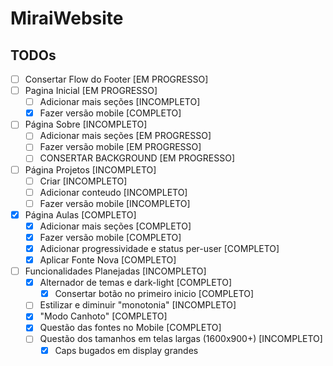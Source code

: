# MiraiWebsite

## TODOs

- [ ] Consertar Flow do Footer \[EM PROGRESSO\]
- [ ] Pagina Inicial \[EM PROGRESSO\]
  - [ ] Adicionar mais seções \[INCOMPLETO\]
  - [x] Fazer versão mobile \[COMPLETO\]
- [ ] Página Sobre \[INCOMPLETO\]
  - [ ] Adicionar mais seções \[EM PROGRESSO\]
  - [ ] Fazer versão mobile \[EM PROGRESSO\]
  - [ ] CONSERTAR BACKGROUND \[EM PROGRESSO\]
- [ ] Página Projetos \[INCOMPLETO\]
  - [ ] Criar \[INCOMPLETO\]
  - [ ] Adicionar conteudo \[INCOMPLETO\]
  - [ ] Fazer versão mobile \[INCOMPLETO\]
- [x] Página Aulas \[COMPLETO\]
  - [x] Adicionar mais seções \[COMPLETO\]
  - [x] Fazer versão mobile \[COMPLETO\]
  - [x] Adicionar progressividade e status per-user \[COMPLETO\]
  - [x] Aplicar Fonte Nova \[COMPLETO\]
- [ ] Funcionalidades Planejadas \[INCOMPLETO\]
  - [x] Alternador de temas e dark-light \[COMPLETO\]
    - [x] Consertar botão no primeiro inicio \[COMPLETO\]
  - [ ] Estilizar e diminuir "monotonia" \[INCOMPLETO\]
  - [x] "Modo Canhoto" \[COMPLETO\]
  - [x] Questão das fontes no Mobile \[COMPLETO\]
  - [ ] Questão dos tamanhos em telas largas (1600x900+) \[INCOMPLETO\]
    - [x] Caps bugados em display grandes
